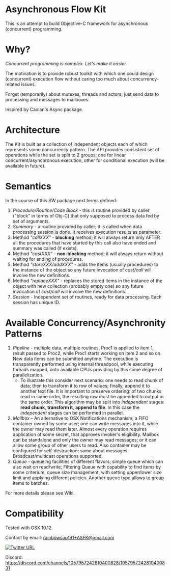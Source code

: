 # Asynchronous Flow Kit
This is an attempt to build Objective-C framework for asynchronous (concurrent) programming. 

# Why?
*Concurrent programming is complex. Let's make it easier.*

The motivation is to provide robust toolkit with which one could design (concurrent) execution flow without caring too much about concurrency-related issues. 

Forget (temporarily) about mutexes, threads and actors; just send data to processing and messages to mailboxes.

Inspired by Caolan's Async package.

# Architecture
The Kit is built as a collection of independent objects each of which represents some concurrency pattern.
The API provides consistent set of operations while the set is split to 2 groups: one for linear concurrent/asynchronous execution, other for conditional execution (will be available in future).

# Semantics
In the course of this SW package next terms defined:
1. *Procedure/Routine/Code Block* - this is routine provided by caller ("block" in terms of Obj-C) that only supposed to process data fed by set of arguments.
2. *Summary* - a routine provided by caller; it is called when data processing session is done. It receives execution results as parameter.
3. Method *"callXXX"* - **blocking** method; it will always return only AFTER all the procedures that have started by this call also have ended and summary was called (if exists).
3. Method *"castXXX"* - **non-blocking** method; it will always return without waiting for ending of procedures.
4. Method *"storeXXX/addXXX"* - adds the items (usually procedures) to the instance of the object so any future invocation of *cast/call* will involve the new definitions.
5. Method *"replaceXXX"* - replaces the stored items in the instance of the object with new collection (probably empty one) so any future invocation of *cast/call* will involve the new definitions. 
6. *Session* - Independent set of routines, ready for data processing. Each session has unique ID.

# Available Concurrency/Asynchronity Patterns
1. *Pipeline* - multiple data, multiple routines. Proc1 is applied to item 1, result passed to Proc2, while Proc1 starts working on item 2 and so on. New data items can be submitted anytime. The execution is transparently performed using internal threadpool, while executing threads mapped, onto available CPUs providing by this some degree of parallelization. 
    - To illustrate this consider next scenario: one needs to read chunk of data; then to transform it to row of values; finally, append it to another text file. It is important to preserve ordering: of two chunks read in some order, the resulting row must be appended to output in the same order. This algorithm may be split into *independent* stages: **read chunk**, **transform it**, **append to file**. In this case the *independent* stages can be performed in parallel.
2. *Mailbox* - An alternative to OSX Notifications mechanism; a FIFO container owned by some user; one can write messages into it, while the owner may read them later. Almost every operation requires application of some secret, that approves invoker's eligibility. Mailbox can be standalone and only the owner may read messages; or it can allow some group of other users to read. Also container may be configured for self-destruction; same about messages. Broadcast/multicast operations supported. 
3. *Queue* - queueing facilities of different flavors; simple queue which can also wait on read/write; Filtering Queue with capability to find items by some criterium; queue size management, with setting upper/lower size limit and applying different policies. Another queue type allows to group items to batches.

For more details please see Wiki.

# Compatibility
Tested with OSX 10.12



Contact by email: rainbowsup191+ASFK@gmail.com

[![Twitter URL](https://img.shields.io/twitter/url/https/twitter.com/bvprojs.svg?style=social&label=Follow%20%40bvprojs)](https://twitter.com/bvprojs)

Discord: https://discord.com/channels/1057957242810400828/1057957242810400831
